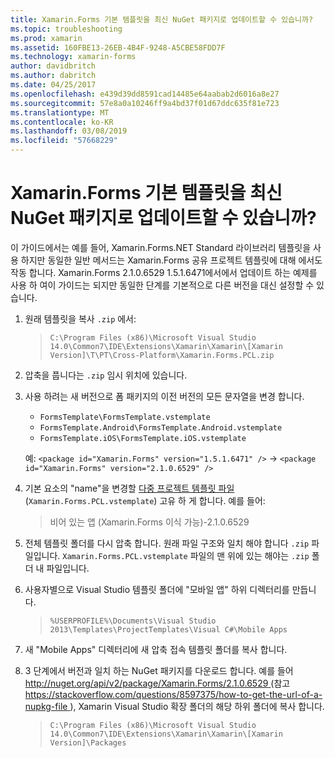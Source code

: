 ```yaml
---
title: Xamarin.Forms 기본 템플릿을 최신 NuGet 패키지로 업데이트할 수 있습니까?
ms.topic: troubleshooting
ms.prod: xamarin
ms.assetid: 160FBE13-26EB-4B4F-9248-A5CBE58FDD7F
ms.technology: xamarin-forms
author: davidbritch
ms.author: dabritch
ms.date: 04/25/2017
ms.openlocfilehash: e439d39dd8591cad14485e64aabab2d6016a8e27
ms.sourcegitcommit: 57e8a0a10246ff9a4bd37f01d67ddc635f81e723
ms.translationtype: MT
ms.contentlocale: ko-KR
ms.lasthandoff: 03/08/2019
ms.locfileid: "57668229"
---
```

# <a name="can-i-update-the-xamarinforms-default-template-to-a-newer-nuget-package"></a>Xamarin.Forms 기본 템플릿을 최신 NuGet 패키지로 업데이트할 수 있습니까?

이 가이드에서는 예를 들어, Xamarin.Forms.NET Standard 라이브러리 템플릿을 사용 하지만 동일한 일반 메서드는 Xamarin.Forms 공유 프로젝트 템플릿에 대해 에서도 작동 합니다. Xamarin.Forms 2.1.0.6529 1.5.1.6471에서에서 업데이트 하는 예제를 사용 하 여이 가이드는 되지만 동일한 단계를 기본적으로 다른 버전을 대신 설정할 수 있습니다.

1.  원래 템플릿을 복사 `.zip` 에서:

    > `C:\Program Files (x86)\Microsoft Visual Studio 14.0\Common7\IDE\Extensions\Xamarin\Xamarin\[Xamarin Version]\T\PT\Cross-Platform\Xamarin.Forms.PCL.zip`

2.  압축을 풉니다는 `.zip` 임시 위치에 있습니다.

3.  사용 하려는 새 버전으로 폼 패키지의 이전 버전의 모든 문자열을 변경 합니다.
    *   `FormsTemplate\FormsTemplate.vstemplate`
    *   `FormsTemplate.Android\FormsTemplate.Android.vstemplate`
    *   `FormsTemplate.iOS\FormsTemplate.iOS.vstemplate`

    예: `<package id="Xamarin.Forms" version="1.5.1.6471" />` -> `<package id="Xamarin.Forms" version="2.1.0.6529" />`

4.  기본 요소의 "name"을 변경할 [다중 프로젝트 템플릿 파일](https://msdn.microsoft.com/library/ms185308.aspx) (`Xamarin.Forms.PCL.vstemplate`) 고유 하 게 합니다. 예를 들어:
    > <Name>비어 있는 앱 (Xamarin.Forms 이식 가능)-2.1.0.6529</Name>

5.  전체 템플릿 폴더를 다시 압축 합니다. 원래 파일 구조와 일치 해야 합니다 `.zip` 파일입니다. `Xamarin.Forms.PCL.vstemplate` 파일의 맨 위에 있는 해야는 `.zip` 폴더 내 파일입니다.

6.  사용자별으로 Visual Studio 템플릿 폴더에 "모바일 앱" 하위 디렉터리를 만듭니다.
    > `%USERPROFILE%\Documents\Visual Studio 2013\Templates\ProjectTemplates\Visual C#\Mobile Apps`

7.  새 "Mobile Apps" 디렉터리에 새 압축 접속 템플릿 폴더를 복사 합니다.

8.  3 단계에서 버전과 일치 하는 NuGet 패키지를 다운로드 합니다. 예를 들어 [ http://nuget.org/api/v2/package/Xamarin.Forms/2.1.0.6529 ](http://nuget.org/api/v2/package/Xamarin.Forms/2.1.0.6529) (참고 [ https://stackoverflow.com/questions/8597375/how-to-get-the-url-of-a-nupkg-file ](https://stackoverflow.com/questions/8597375/how-to-get-the-url-of-a-nupkg-file)), Xamarin Visual Studio 확장 폴더의 해당 하위 폴더에 복사 합니다.
    > `C:\Program Files (x86)\Microsoft Visual Studio 14.0\Common7\IDE\Extensions\Xamarin\Xamarin\[Xamarin Version]\Packages`

